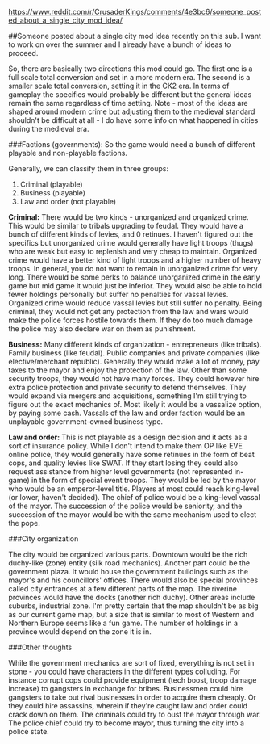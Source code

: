 https://www.reddit.com/r/CrusaderKings/comments/4e3bc6/someone_posted_about_a_single_city_mod_idea/

##Someone posted about a single city mod idea recently on this sub. I want to work on over the summer and I already have a bunch of ideas to proceed.

So, there are basically two directions this mod could go. The first one is a full scale total conversion and set in a more modern era. The second is a smaller scale total conversion, setting it in the CK2 era. In terms of gameplay the specifics would probably be different but the general ideas remain the same regardless of time setting. Note - most of the ideas are shaped around modern crime but adjusting them to the medieval standard shouldn't be difficult at all - I do have some info on what happened in cities during the medieval era.

###Factions (governments):
So the game would need a bunch of different playable and non-playable factions.

Generally, we can classify them in three groups:

1. Criminal (playable)
2. Business (playable)
3. Law and order (not playable)

**Criminal:** There would be two kinds - unorganized and organized crime. This would be similar to tribals upgrading to feudal. They would have a bunch of different kinds of levies, and 0 retinues. I haven't figured out the specifics but unorganized crime would generally have light troops (thugs) who are weak but easy to replenish and very cheap to maintain. Organized crime would have a better kind of light troops and a higher number of heavy troops. In general, you do not want to remain in unorganized crime for very long. There would be some perks to balance unorganized crime in the early game but mid game it would just be inferior. They would also be able to hold fewer holdings personally but suffer no penalties for vassal levies. Organized crime would reduce vassal levies but still suffer no penalty. Being criminal, they would not get any protection from the law and wars would make the police forces hostile towards them. If they do too much damage the police may also declare war on them as punishment.

**Business:** Many different kinds of organization - entrepreneurs (like tribals). Family business (like feudal). Public companies and private companies (like elective/merchant republic). Generally they would make a lot of money, pay taxes to the mayor and enjoy the protection of the law. Other than some security troops, they would not have many forces. They could however hire extra police protection and private security to defend themselves. They would expand via mergers and acquisitions, something I'm still trying to figure out the exact mechanics of. Most likely it would be a vassalize option, by paying some cash. Vassals of the law and order faction would be an unplayable government-owned business type.

**Law and order:** This is not playable as a design decision and it acts as a sort of insurance policy. While I don't intend to make them OP like EVE online police, they would generally have some retinues in the form of beat cops, and quality levies like SWAT. If they start losing they could also request assistance from higher level governments (not represented in-game) in the form of special event troops. They would be led by the mayor who would be an emperor-level title. Players at most could reach king-level (or lower, haven't decided). The chief of police would be a king-level vassal of the mayor. The succession of the police would be seniority, and the succession of the mayor would be with the same mechanism used to elect the pope.

###City organization

The city would be organized various parts. Downtown would be the rich duchy-like (zone) entity (silk road mechanics). Another part could be the government plaza. It would house the government buildings such as the mayor's and his councillors' offices. There would also be special provinces called city entrances at a few different parts of the map. The riverine provinces would have the docks (another rich duchy). Other areas include suburbs, industrial zone. I'm pretty certain that the map shouldn't be as big as our current game map, but a size that is similar to most of Western and Northern Europe seems like a fun game. The number of holdings in a province would depend on the zone it is in.

###Other thoughts

While the government mechanics are sort of fixed, everything is not set in stone - you could have characters in the different types colluding. For instance corrupt cops could provide equipment (tech boost, troop damage increase) to gangsters in exchange for bribes. Businessmen could hire gangsters to take out rival businesses in order to acquire them cheaply. Or they could hire assassins, wherein if they're caught law and order could crack down on them. The criminals could try to oust the mayor through war. The police chief could try to become mayor, thus turning the city into a police state.
